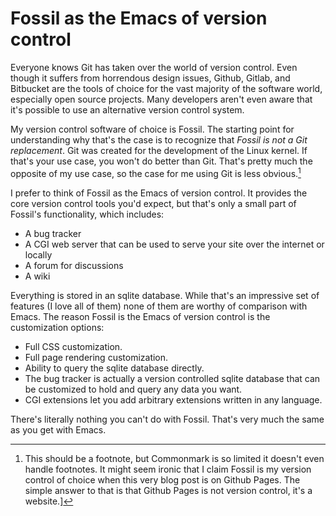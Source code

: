 # Fossil as the Emacs of version control

Everyone knows Git has taken over the world of version control. Even though it suffers from horrendous design issues, Github, Gitlab, and Bitbucket are the tools of choice for the vast majority of the software world, especially open source projects. Many developers aren't even aware that it's possible to use an alternative version control system.

My version control software of choice is Fossil. The starting point for understanding why that's the case is to recognize that *Fossil is not a Git replacement*. Git was created for the development of the Linux kernel. If that's your use case, you won't do better than Git. That's pretty much the opposite of my use case, so the case for me using Git is less obvious.[^1]

[^1]: This should be a footnote, but Commonmark is so limited it doesn't even handle footnotes. It might seem ironic that I claim Fossil is my version control of choice when this very blog post is on Github Pages. The simple answer to that is that Github Pages is not version control, it's a website.]

I prefer to think of Fossil as the Emacs of version control. It provides the core version control tools you'd expect, but that's only a small part of Fossil's functionality, which includes:

- A bug tracker
- A CGI web server that can be used to serve your site over the internet or locally
- A forum for discussions
- A wiki

Everything is stored in an sqlite database. While that's an impressive set of features (I love all of them) none of them are worthy of comparison with Emacs. The reason Fossil is the Emacs of version control is the customization options:

- Full CSS customization.
- Full page rendering customization.
- Ability to query the sqlite database directly.
- The bug tracker is actually a version controlled sqlite database that can be customized to hold and query any data you want.
- CGI extensions let you add arbitrary extensions written in any language.

There's literally nothing you can't do with Fossil. That's very much the same as you get with Emacs.
